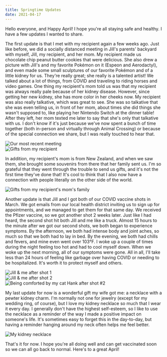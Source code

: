 ```yaml
---
title: Springtime Updates
date: 2021-04-17
---
```


Hello everyone, and Happy April! I hope you're all staying safe and healthy. I have a few updates I wanted to share.

The first update is that I met with my recipient again a few weeks ago. Just like before, we did a socially distanced meeting in Jill's parents' backyard with myself, Jill, my recipient, and her mom. My recipient made us chocolate chip peanut butter cookies that were delicious. She also drew a picture with Jill's and my favorite Pokémon on it (Espeon and Aerodactyl), and even made some small sculptures of our favorite Pokémon and of a little kidney for us. They're really great; she really is a talented artist! We talked about a lot of things, from COVID and traveling to riding horses and video games. One thing my recipient's mom told us was that my recipient was always really pale because of her kidney disease. However, since getting her new kidney, she has more color in her cheeks now. My recipient was also really talkative, which was great to see. She was so talkative that she was even telling us, in front of her mom, about times she did things she wasn't supposed to, like playing her Nintendo Switch at the dinner table! After they left, her mom texted me later to say that she's only that talkative with us. I don't know if it's just because we've now spent a bunch of time together (both in-person and virtually through Animal Crossing) or because of the special connection we share, but I was really touched to hear that.

![Our most recent meeting](meeting.jpg)<br/>
![Gifts from my recipient](gifts-collage.jpg)

In addition, my recipient's mom is from New Zealand, and when we saw them, she brought some souvenirs from there that her family sent us. I'm so grateful that they went through the trouble to send us gifts, and it's not the first time they've done that! It's cool to think that I also now have a connection with people literally on the other side of the world.

![Gifts from my recipient's mom's family](newzealand.jpg)

Another update is that Jill and I got both of our COVID vaccine shots in March. We got emails from our local health district inviting us to sign up for appointments, and we managed to get them for that same day. We received the Pfizer vaccine, so we got another shot 2 weeks later. Just like I had heard, the second shot hit both Jill and me like a truck. Almost 15 hours to the minute after we got our second shots, we both began to experience symptoms. By the afternoon, we both had intense body and joint aches, so much so that we both had to lay in bed. By the evening, we both had chills and fevers, and mine even went over 103°F. I woke up a couple of times during the night feeling too hot and had to cool myself down. When we woke up the next morning, all of our symptoms were gone. All in all, I'll take less than 24 hours of feeling like garbage over having COVID or needing to be hospitalized. It's worth it to protect myself and others.

![Jill &amp; me after shot 1](shot1.jpg)<br/>
![Jill &amp; me after shot 2](shot2.jpg)<br/>
![Being comforted by my cat Hank after shot #2](post-shot2.png)

My last update for now is a wonderful gift my wife got me: a necklace with a pewter kidney charm. I'm normally not one for jewelry (except for my wedding ring, of course), but I love my kidney necklace so much that I wear it every day. I generally don't have the highest self-esteem, so I like to use the necklace as a reminder of the way I made a positive impact on someone's life. It's sometimes easy to forget this in the day-to-day, but having a reminder hanging around my neck often helps me feel better.

![My kidney necklace](necklace.jpg)

That's it for now. I hope you're all doing well and can get vaccinated soon so we can all go back to normal. Here's to a great April!
